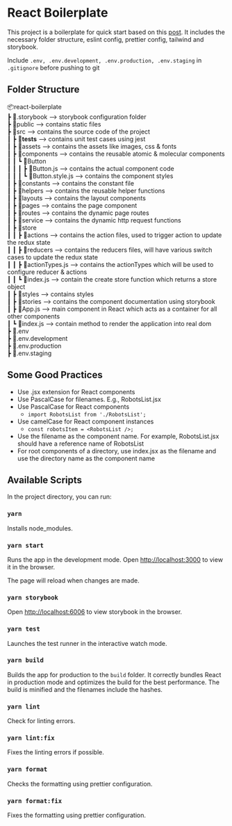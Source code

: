 # React Boilerplate

This project is a boilerplate for quick start based on this [post](https://medium.com/@kumarvinoth/finally-a-better-react-js-folder-structure-821a2210835). It includes the necessary folder structure, eslint config, prettier config, tailwind and storybook.

Include `.env, .env.development, .env.production, .env.staging` in `.gitignore` before pushing to git

## Folder Structure

📦react-boilerplate  
┣ 📂.storybook --> storybook configuration folder  
┣ 📂public --> contains static files  
┣ 📂src --> contains the source code of the project  
┃ ┣ 📂**tests** --> contains unit test cases using jest  
┃ ┣ 📂assets --> contains the assets like images, css & fonts  
┃ ┣ 📂components --> contains the reusable atomic & molecular components  
┃ ┃ ┗ 📂Button  
┃ ┃ ┃ ┣ 📜Button.js --> contains the actual component code  
┃ ┃ ┃ ┗ 📜Button.style.js --> contains the component styles  
┃ ┣ 📂constants --> contains the constant file  
┃ ┣ 📂helpers --> contains the reusable helper functions  
┃ ┣ 📂layouts --> contains the layout components  
┃ ┣ 📂pages --> contains the page component  
┃ ┣ 📂routes --> contains the dynamic page routes  
┃ ┣ 📂service --> contains the dynamic http request functions  
┃ ┣ 📂store  
┃ ┃ ┣ 📂actions --> contains the action files, used to trigger action to update the redux state  
┃ ┃ ┣ 📂reducers --> contains the reducers files, will have various switch cases to update the redux state  
┃ ┃ ┣ 📜actionTypes.js --> contains the actionTypes which will be used to configure reducer & actions  
┃ ┃ ┗ 📜index.js --> contain the create store function which returns a store object  
┃ ┣ 📂styles --> contains styles  
┃ ┣ 📂stories --> contains the component documentation using storybook  
┃ ┣ 📜App.js --> main component in React which acts as a container for all other components  
┃ ┗ 📜index.js --> contain method to render the application into real dom  
┣ 📜.env  
┣ 📜.env.development  
┣ 📜.env.production  
┣ 📜.env.staging  

## Some Good Practices

-   Use .jsx extension for React components
-   Use PascalCase for filenames. E.g., RobotsList.jsx
-   Use PascalCase for React components
    -   `import RobotsList from './RobotsList';`
-   Use camelCase for React component instances
    -   `const robotsItem = <RobotsList />;`
-   Use the filename as the component name. For example, RobotsList.jsx should have a reference name of RobotsList
-   For root components of a directory, use index.jsx as the filename and use the directory name as the component name

## Available Scripts

In the project directory, you can run:

### `yarn`

Installs node_modules.

### `yarn start`

Runs the app in the development mode.
Open [http://localhost:3000](http://localhost:3000) to view it in the browser.

The page will reload when changes are made.

### `yarn storybook`

Open [http://localhost:6006](http://localhost:6006) to view storybook in the browser.

### `yarn test`

Launches the test runner in the interactive watch mode.

### `yarn build`

Builds the app for production to the `build` folder. It correctly bundles React in production mode and optimizes the build for the best performance. The build is minified and the filenames include the hashes.

### `yarn lint`

Check for linting errors.

### `yarn lint:fix`

Fixes the linting errors if possible.

### `yarn format`

Checks the formatting using prettier configuration.

### `yarn format:fix`

Fixes the formatting using prettier configuration.